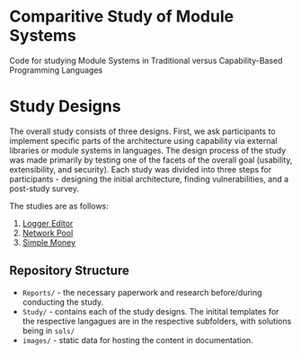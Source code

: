 # Comparitive Study of Module Systems

Code for studying Module Systems in Traditional versus Capability-Based Programming Languages

# Study Designs

The overall study consists of three designs. First, we ask participants to implement specific parts of the architecture using capability via external libraries or module systems
in languages. The design process of the study was made primarily by testing one of the facets of the overall goal (usability, extensibility, and security). Each study was divided into three steps for participants - designing the initial architecture, finding vulnerabilities, and a post-study survey.

The studies are as follows:

1. [Logger Editor](Study/Logger-Editor)
2. [Network Pool](Study/Network-Pool)
3. [Simple Money](Study/Simple-Money)

## Repository Structure

- `Reports/` - the necessary paperwork and research before/during conducting the study.
- `Study/` - contains each of the study designs. The initital templates for the respective langagues are in the respective subfolders, with solutions being in `sols/`
- `images/` - static data for hosting the content in documentation.
